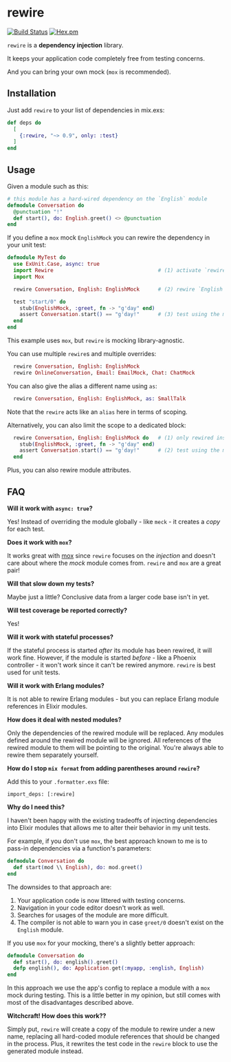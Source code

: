 # rewire

[![Build Status](https://travis-ci.org/stephanos/rewire.svg?branch=master)](https://travis-ci.org/stephanos/rewire)
[![Hex.pm](https://img.shields.io/hexpm/v/rewire.svg)](https://hex.pm/packages/rewire)

`rewire` is a **dependency injection** library.

It keeps your application code completely free from testing concerns.

And you can bring your own mock (`mox` is recommended).

## Installation

Just add `rewire` to your list of dependencies in mix.exs:

```elixir
def deps do
  [
    {:rewire, "~> 0.9", only: :test}
  ]
end
```

## Usage

Given a module such as this:

```elixir
# this module has a hard-wired dependency on the `English` module
defmodule Conversation do
  @punctuation "!"
  def start(), do: English.greet() <> @punctuation
end
```

If you define a `mox` mock `EnglishMock` you can rewire the dependency in your unit test:

```elixir
defmodule MyTest do
  use ExUnit.Case, async: true
  import Rewire                                  # (1) activate `rewire`
  import Mox

  rewire Conversation, English: EnglishMock      # (2) rewire `English` to `EnglishMock`

  test "start/0" do
    stub(EnglishMock, :greet, fn -> "g'day" end)
    assert Conversation.start() == "g'day!"      # (3) test using the mock
  end
end
```

This example uses `mox`, but `rewire` is mocking library-agnostic.

You can use multiple `rewire`s and multiple overrides:

```elixir
  rewire Conversation, English: EnglishMock
  rewire OnlineConversation, Email: EmailMock, Chat: ChatMock
```

You can also give the alias a different name using `as`:

```elixir
  rewire Conversation, English: EnglishMock, as: SmallTalk
```

Note that the `rewire` acts like an `alias` here in terms of scoping.

Alternatively, you can also limit the scope to a dedicated block:

```elixir
  rewire Conversation, English: EnglishMock do   # (1) only rewired inside the block
    stub(EnglishMock, :greet, fn -> "g'day" end)
    assert Conversation.start() == "g'day!"      # (2) test using the mock
  end
```

Plus, you can also rewire module attributes.

## FAQ

**Will it work with `async: true`?**

Yes! Instead of overriding the module globally - like `meck` - it creates a _copy_ for each test.

**Does it work with `mox`?**

It works great with [mox](https://github.com/dashbitco/mox) since `rewire` focuses on the _injection_ and doesn't care about where the _mock_ module comes from. `rewire` and `mox` are a great pair!

**Will that slow down my tests?**

Maybe just a little? Conclusive data from a larger code base isn't in yet.

**Will test coverage be reported correctly?**

Yes!

**Will it work with stateful processes?**

If the stateful process is started _after_ its module has been rewired, it will work fine. However, if the module is started _before_ - like a Phoenix controller - it won't work since it can't be rewired anymore. `rewire` is best used for unit tests.

**Will it work with Erlang modules?**

It is not able to rewire Erlang modules - but you can replace Erlang module references in Elixir modules.

**How does it deal with nested modules?**

Only the dependencies of the rewired module will be replaced. Any modules defined around the rewired module will be ignored. All references of the rewired module to them will be pointing to the original. You're always able to rewire them separately yourself.

**How do I stop `mix format` from adding parentheses around `rewire`?**

Add this to your `.formatter.exs` file:

```
import_deps: [:rewire]
```

**Why do I need this?**

I haven't been happy with the existing tradeoffs of injecting dependencies into Elixir modules that allows me to alter their behavior in my unit tests.

For example, if you don't use `mox`, the best approach known to me is to pass-in dependencies via a function's parameters:

```elixir
defmodule Conversation do
  def start(mod \\ English), do: mod.greet()
end
```

The downsides to that approach are:

1. Your application code is now littered with testing concerns.
2. Navigation in your code editor doesn't work as well.
3. Searches for usages of the module are more difficult.
4. The compiler is not able to warn you in case `greet/0` doesn't exist on the `English` module.

If you use `mox` for your mocking, there's a slightly better approach:

```elixir
defmodule Conversation do
  def start(), do: english().greet()
  defp english(), do: Application.get(:myapp, :english, English)
end
```

In this approach we use the app's config to replace a module with a `mox` mock during testing. This is a little better in my opinion, but still comes with most of the disadvantages described above.

**Witchcraft! How does this work??**

Simply put, `rewire` will create a copy of the module to rewire under a new name, replacing all hard-coded module references that should be changed in the process. Plus, it rewrites the test code in the `rewire` block to use the generated module instead.
